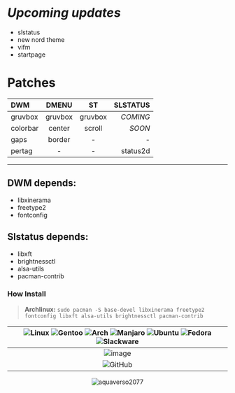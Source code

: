 # _*Upcoming updates*_
+ slstatus
+ new nord theme
+ vifm
+ startpage

# Patches
| DWM | DMENU | ST| SLSTATUS |
|:-- |:--:| :--:|  --:|
| gruvbox | gruvbox   | gruvbox  | _COMING_ |
| colorbar | center    | scroll    | _SOON_ |
| gaps | border | - | - |
| pertag | - | - | status2d |
---
## DWM depends:
+ libxinerama
+ freetype2
+ fontconfig

## Slstatus depends:
+ libxft
+ brightnessctl
+ alsa-utils
+ pacman-contrib
### How Install
>**Archlinux:**
`sudo pacman -S base-devel libxinerama freetype2 fontconfig libxft alsa-utils brightnessctl pacman-contrib`

| ![Linux](https://img.shields.io/badge/Linux-FCC624?style=for-the-badge&logo=linux&logoColor=black) ![Gentoo](https://img.shields.io/badge/Gentoo-54487A?style=for-the-badge&logo=gentoo&logoColor=white) ![Arch](https://img.shields.io/badge/Arch%20Linux-1793D1?logo=arch-linux&logoColor=fff&style=for-the-badge) ![Manjaro](https://img.shields.io/badge/Manjaro-35BF5C?style=for-the-badge&logo=Manjaro&logoColor=white) ![Ubuntu](https://img.shields.io/badge/Ubuntu-E95420?style=for-the-badge&logo=ubuntu&logoColor=white) ![Fedora](https://img.shields.io/badge/Fedora-294172?style=for-the-badge&logo=fedora&logoColor=white) ![Slackware](https://img.shields.io/badge/-Slackware-%231357BD?style=for-the-badge&logo=slackware&logoColor=white) |
|:--:|
| ![image](https://github.com/aquaverso2077/dots/assets/149948716/0fac3da0-b893-4f28-8712-6d76c1f6cf7a) |
| ![GitHub](https://img.shields.io/badge/github-%23121011.svg?style=for-the-badge&logo=github&logoColor=white) |
<p align="center"> <img src="https://komarev.com/ghpvc/?username=aquaverso2077&label=Profile%20views&color=0e75b6&style=flat" alt="aquaverso2077" /> </p>

